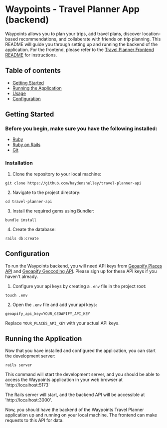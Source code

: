 # Waypoints - Travel Planner App (backend)

Waypoints allows you to plan your trips, add travel plans, discover location-based recommendations, and collaberate with friends on trip planning. This README will guide you through setting up and running the backend of the application. For the frontend, please refer to the [Travel Planner Frontend README](https://github.com/haydenshelley/travel-planner-frontend) for instructions.

## Table of contents

- [Getting Started](#getting-started)
- [Running the Application](#running-the-application)
- [Usage](#usage)
- [Configuration](#configuration)

## Getting Started

### Before you begin, make sure you have the following installed:

- [Ruby](https://www.ruby-lang.org/)
- [Ruby on Rails](https://rubyonrails.org/)
- [Git](https://git-scm.com/)

### Installation

1. Clone the repository to your local machine:

```
git clone https://github.com/haydenshelley/travel-planner-api
```

2. Navigate to the project directory:

```
cd travel-planner-api
```

3. Install the required gems using Bundler:

```
bundle install
```

4. Create the database:

```
rails db:create
```

## Configuration

To run the Waypoints backend, you will need API keys from [Geoapify Places API](https://www.geoapify.com/places-api) and [Geoapify Geocoding API](https://www.geoapify.com/geocoding-api). Please sign up for these API keys if you haven't already.

1. Configure your api keys by creating a `.env` file in the project root:

```
touch .env
```

2. Open the `.env` file and add your api keys:

```
geoapify_api_key=YOUR_GEOAPIFY_API_KEY
```

Replace `YOUR_PLACES_API_KEY` with your actual API keys.

## Running the Application

Now that you have installed and configured the application, you can start the development server:

```
rails server
```

This command will start the development server, and you should be able to access the Waypoints application in your web browser at 'http://localhost:5173'

The Rails server will start, and the backend API will be accessible at 'http://localhost:3000'.

Now, you should have the backend of the Waypoints Travel Planner application up and running on your local machine. The frontend can make requests to this API for data.
